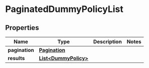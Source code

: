 

# PaginatedDummyPolicyList


## Properties

| Name | Type | Description | Notes |
|------------ | ------------- | ------------- | -------------|
|**pagination** | [**Pagination**](Pagination.md) |  |  |
|**results** | [**List&lt;DummyPolicy&gt;**](DummyPolicy.md) |  |  |



